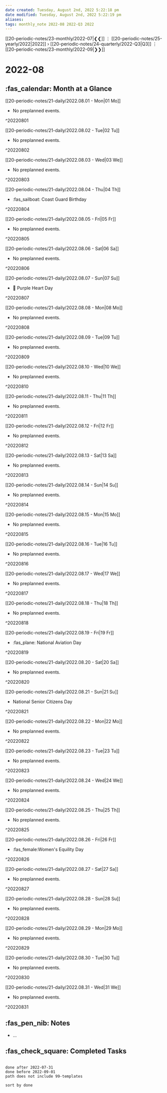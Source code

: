 ```yaml
---
date created: Tuesday, August 2nd, 2022 5:22:18 pm
date modified: Tuesday, August 2nd, 2022 5:22:19 pm
aliases: 
tags: monthly_note 2022-08 2022-Q3 2022 
---
```


[[20-periodic-notes/23-monthly/2022-07|❮❮]] ⋮ [[20-periodic-notes/25-yearly/2022|2022]] › [[20-periodic-notes/24-quarterly/2022-Q3|Q3]] ⋮ [[20-periodic-notes/23-monthly/2022-09|❯❯]]

# 2022-08

## :fas_calendar: Month at a Glance
[[20-periodic-notes/21-daily/2022.08.01 - Mon|01 Mo]]
- No preplanned events.

^20220801

[[20-periodic-notes/21-daily/2022.08.02 - Tue|02 Tu]]
- No preplanned events.

^20220802

[[20-periodic-notes/21-daily/2022.08.03 - Wed|03 We]]
- No preplanned events.

^20220803

[[20-periodic-notes/21-daily/2022.08.04 - Thu|04 Th]]
- :fas_sailboat: Coast Guard Birthday

^20220804

[[20-periodic-notes/21-daily/2022.08.05 - Fri|05 Fr]]
- No preplanned events.

^20220805

[[20-periodic-notes/21-daily/2022.08.06 - Sat|06 Sa]]
- No preplanned events.

^20220806

[[20-periodic-notes/21-daily/2022.08.07 - Sun|07 Su]]
- 💜 Purple Heart Day

^20220807

[[20-periodic-notes/21-daily/2022.08.08 - Mon|08 Mo]]
- No preplanned events.

^20220808

[[20-periodic-notes/21-daily/2022.08.09 - Tue|09 Tu]]
- No preplanned events.

^20220809

[[20-periodic-notes/21-daily/2022.08.10 - Wed|10 We]]
- No preplanned events.

^20220810

[[20-periodic-notes/21-daily/2022.08.11 - Thu|11 Th]]
- No preplanned events.

^20220811

[[20-periodic-notes/21-daily/2022.08.12 - Fri|12 Fr]]
- No preplanned events.

^20220812

[[20-periodic-notes/21-daily/2022.08.13 - Sat|13 Sa]]
- No preplanned events.

^20220813

[[20-periodic-notes/21-daily/2022.08.14 - Sun|14 Su]]
- No preplanned events.

^20220814

[[20-periodic-notes/21-daily/2022.08.15 - Mon|15 Mo]]
- No preplanned events.

^20220815

[[20-periodic-notes/21-daily/2022.08.16 - Tue|16 Tu]]
- No preplanned events.

^20220816

[[20-periodic-notes/21-daily/2022.08.17 - Wed|17 We]]
- No preplanned events.

^20220817

[[20-periodic-notes/21-daily/2022.08.18 - Thu|18 Th]]
- No preplanned events.

^20220818

[[20-periodic-notes/21-daily/2022.08.19 - Fri|19 Fr]]
- :fas_plane: National Aviation Day

^20220819

[[20-periodic-notes/21-daily/2022.08.20 - Sat|20 Sa]]
- No preplanned events.

^20220820

[[20-periodic-notes/21-daily/2022.08.21 - Sun|21 Su]]
- National Senior Citizens Day

^20220821

[[20-periodic-notes/21-daily/2022.08.22 - Mon|22 Mo]]
- No preplanned events.

^20220822

[[20-periodic-notes/21-daily/2022.08.23 - Tue|23 Tu]]
- No preplanned events.

^20220823

[[20-periodic-notes/21-daily/2022.08.24 - Wed|24 We]]
- No preplanned events.

^20220824

[[20-periodic-notes/21-daily/2022.08.25 - Thu|25 Th]]
- No preplanned events.

^20220825

[[20-periodic-notes/21-daily/2022.08.26 - Fri|26 Fr]]
- :fas_female:Women's Equility Day

^20220826

[[20-periodic-notes/21-daily/2022.08.27 - Sat|27 Sa]]
- No preplanned events.

^20220827

[[20-periodic-notes/21-daily/2022.08.28 - Sun|28 Su]]
- No preplanned events.

^20220828

[[20-periodic-notes/21-daily/2022.08.29 - Mon|29 Mo]]
- No preplanned events.

^20220829

[[20-periodic-notes/21-daily/2022.08.30 - Tue|30 Tu]]
- No preplanned events.

^20220830

[[20-periodic-notes/21-daily/2022.08.31 - Wed|31 We]]
- No preplanned events.

^20220831

## :fas_pen_nib: Notes
- …


## :fas_check_square: Completed Tasks
```tasks

done after 2022-07-31
done before 2022-09-01
path does not include 99-templates

sort by done
```